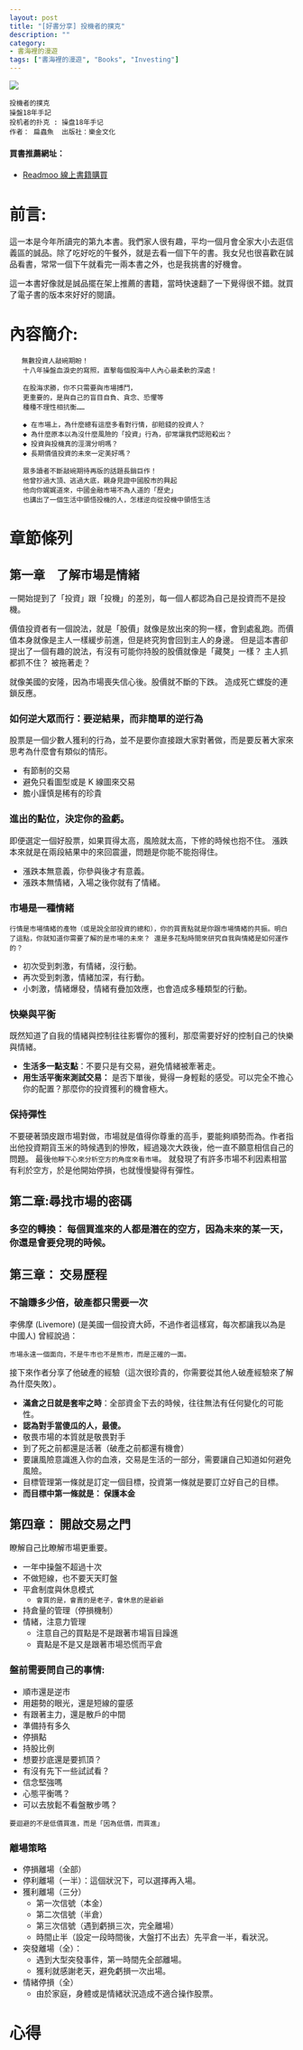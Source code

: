 ```yaml
---
layout: post
title: "[好書分享] 投機者的撲克"
description: ""
category: 
- 書海裡的漫遊
tags: ["書海裡的漫遊", "Books", "Investing"]
---
```


<div><a href="http://moo.im/a/1vyIVZ" title="投機者的撲克"><img src="https://cdn.readmoo.com/cover/qk/trkovmp_210x315.jpg?v=0"></a></div>


```
投機者的撲克
操盤18年手記
投机者的扑克 : 操盘18年手记
作者： 扁蟲魚  出版社：樂金文化 
```

#### 買書推薦網址：

- [Readmoo 線上書籍購買](http://moo.im/a/1vyIVZ)

# 前言:

這一本是今年所讀完的第九本書。我們家人很有趣，平均一個月會全家大小去逛信義區的誠品。除了吃好吃的午餐外，就是去看一個下午的書。我女兒也很喜歡在誠品看書，常常一個下午就看完一兩本書之外，也是我挑書的好機會。 

這一本書好像就是誠品擺在架上推薦的書籍，當時快速翻了一下覺得很不錯。就買了電子書的版本來好好的閱讀。



# 內容簡介:

```
   無數投資人敲碗期盼！
　　十八年操盤血淚史的寫照，直擊每個股海中人內心最柔軟的深處！

　　在股海求勝，你不只需要與市場搏鬥，
　　更重要的，是與自己的盲目自負、貪念、恐懼等
　　種種不理性相抗衡……

　　◆ 在市場上，為什麼總有這麼多看對行情，卻賠錢的投資人？
　　◆ 為什麼原本以為沒什麼風險的「投資」行為，卻常讓我們認賠殺出？
　　◆ 投資與投機真的涇渭分明嗎？
　　◆ 長期價值投資的未來一定美好嗎？

　　眾多讀者不斷敲碗期待再版的話題長銷巨作！
　　他曾抄過大頂、逃過大底，親身見證中國股市的興起
　　他向你娓娓道來，中國金融市場不為人道的「歷史」
　　也講出了一個生活中領悟投機的人，怎樣逆向從投機中領悟生活
```

# 章節條列

## 第一章　了解市場是情緒

一開始提到了「投資」跟「投機」的差別，每一個人都認為自己是投資而不是投機。 

價值投資者有一個說法，就是「股價」就像是放出來的狗一樣，會到處亂跑。而價值本身就像是主人一樣緩步前進，但是終究狗會回到主人的身邊。 但是這本書卻提出了一個有趣的說法，有沒有可能你持股的股價就像是「藏獒」一樣？ 主人抓都抓不住？  被拖著走？

就像美國的安隆，因為市場喪失信心後。股價就不斷的下跌。 造成死亡螺旋的連鎖反應。


### 如何逆大眾而行：要逆結果，而非簡單的逆行為
股票是一個少數人獲利的行為，並不是要你直接跟大家對著做，而是要反著大家來思考為什麼會有類似的情形。

- 有節制的交易
- 避免只看圖型或是 K 線圖來交易
- 膽小謹慎是稀有的珍貴

### 進出的點位，決定你的盈虧。

即便選定一個好股票，如果買得太高，風險就太高，下修的時候也抱不住。 漲跌本來就是在兩段結果中的來回震盪，問題是你能不能抱得住。

- 漲跌本無意義，你參與後才有意義。
- 漲跌本無情緒，入場之後你就有了情緒。

### 市場是一種情緒

```
行情是市場情緒的產物（或是說全部投資的總和），你的買賣點就是你跟市場情緒的共振。明白了這點，你就知道你需要了解的是市場的未來？ 還是多花點時間來研究自我與情緒是如何運作的？
```

- 初次受到刺激，有情緒，沒行動。
- 再次受到刺激，情緒加深，有行動。
- 小刺激，情緒爆發，情緒有疊加效應，也會造成多種類型的行動。

### 快樂與平衡

既然知道了自我的情緒與控制往往影響你的獲利，那麼需要好好的控制自己的快樂與情緒。

- **生活多一點支點**：不要只是有交易，避免情緒被牽著走。
- **用生活平衡來測試交易：** 是否下單後，覺得一身輕鬆的感受。可以完全不擔心你的配置？那麼你的投資獲利的機會極大。

### 保持彈性

不要硬著頭皮跟市場對做，市場就是值得你尊重的高手，要能夠順勢而為。作者指出他投資期貨玉米的時候遇到的慘敗，經過幾次大跌後，他一直不願意相信自己的問題。 最後`他靜下心來分析空方的角度來看市場`。 就發現了有許多市場不利因素相當有利於空方，於是他開始停損，也就慢慢變得有彈性。

## 第二章:尋找市場的密碼

### 多空的轉換： 每個買進來的人都是潛在的空方，因為未來的某一天，你還是會要兌現的時候。

## 第三章： 交易歷程

### 不論賺多少倍，破產都只需要一次

李佛摩 (Livemore) (是美國一個投資大師，不過作者這樣寫，每次都讓我以為是中國人) 曾經說過：

```
市場永遠一個面向，不是牛市也不是熊市，而是正確的一面。
```

接下來作者分享了他破產的經驗（這次很珍貴的，你需要從其他人破產經驗來了解為什麼失敗）。

- **滿倉之日就是套牢之時**：全部資金下去的時候，往往無法有任何變化的可能性。
- **認為對手當傻瓜的人，最傻。**
- 敬畏市場的本質就是敬畏對手
- 到了死之前都還是活著（破產之前都還有機會）
- 要讓風險意識進入你的血液，交易是生活的一部分，需要讓自己知道如何避免風險。
- 目標管理第一條就是訂定一個目標，投資第一條就是要訂立好自己的目標。
- **而目標中第一條就是： 保護本金**

## 第四章： 開啟交易之門

瞭解自己比瞭解市場更重要。

- 一年中操盤不超過十次
- 不做短線，也不要天天盯盤
- 平倉制度與休息模式
  - `會買的是，會賣的是老子，會休息的是爺爺`
- 持倉量的管理（停損機制）
- 情緒，注意力管理
  - 注意自己的買點是不是跟著市場盲目躁進
  - 賣點是不是又是跟著市場恐慌而平倉

### 盤前需要問自己的事情:

- 順市還是逆市
- 用趨勢的眼光，還是短線的靈感
- 有跟著主力，還是散戶的中間
- 準備持有多久
- 停損點
- 持股比例
- 想要抄底還是要抓頂？
- 有沒有先下一些試試看？
- 信念堅強嗎
- 心態平衡嗎？
- 可以去放鬆不看盤散步嗎？

```
要迴避的不是低價買進，而是「因為低價，而買進」
```

### 離場策略

- 停損離場（全部）
- 停利離場（一半）：這個狀況下，可以選擇再入場。
- 獲利離場（三分）
  - 第一次信號（本金）
  - 第二次信號（半倉）
  - 第三次信號（遇到虧損三次，完全離場）
  - 時間止半（設定一段時間後，大盤打不出去）先平倉一半，看狀況。
- 突發離場（全）：
  - 遇到大型突發事件，第一時間先全部離場。
  - 獲利就感謝老天，避免虧損一次出場。
- 情緒停損（全）
  - 由於家庭，身體或是情緒狀況造成不適合操作股票。






# 心得

